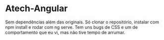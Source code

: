 # Atech-Angular

Sem dependências além das originais. Só clonar o repositório, instalar com npm install e rodar com ng serve. 
Tem uns bugs de CSS e um de comportamento que eu vi, mas não tive tempo de arrumar. 
